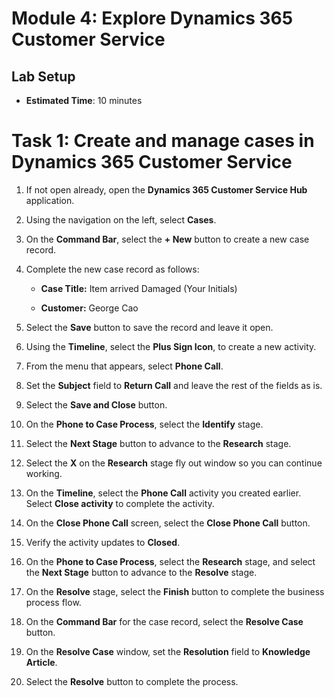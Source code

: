 # Module 4: Explore Dynamics 365 Customer Service

## Lab Setup

  - **Estimated Time**: 10 minutes

# Task 1: Create and manage cases in Dynamics 365 Customer Service

1. If not open already, open the **Dynamics 365 Customer Service Hub** application.

2. Using the navigation on the left, select **Cases**.

3.  On the **Command Bar**, select the **+ New** button to create a new case record. 

4.  Complete the new case record as follows:

	- **Case Title:** Item arrived Damaged (Your Initials)

	- **Customer:** George Cao

5.  Select the **Save** button to save the record and leave it open. 

6.  Using the **Timeline**, select the **Plus Sign Icon**, to create a new activity. 

7.  From the menu that appears, select **Phone Call**.

8.  Set the **Subject** field to **Return Call** and leave the rest of the fields as is.

9.  Select the **Save and Close** button.

10. On the **Phone to Case Process**, select the **Identify** stage.

11. Select the **Next Stage** button to advance to the **Research** stage.

12. Select the **X** on the **Research** stage fly out window so you can continue working. 

13. On the **Timeline**, select the **Phone Call** activity you created earlier. Select **Close activity** to complete the activity. 

14. On the **Close Phone Call** screen, select the **Close Phone Call** button. 

15. Verify the activity updates to **Closed**. 

16. On the **Phone to Case Process**, select the **Research** stage, and select the **Next Stage** button to advance to the **Resolve** stage.

17. On the **Resolve** stage, select the **Finish** button to complete the business process flow. 

18. On the **Command Bar** for the case record, select the **Resolve Case** button. 

19. On the **Resolve Case** window, set the **Resolution** field to **Knowledge Article**. 

20. Select the **Resolve** button to complete the process. 

